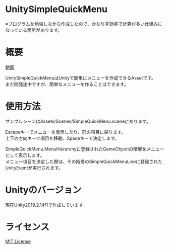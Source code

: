# UnitySimpleQuickMenu
※プログラムを勉強しながら作成したので、かなり非効率で計算が多い仕組みになっている箇所があります。   

# 概要

[動画](https://twitter.com/nidokota/status/1205808967705718784)

UnitySimpleQuickMenuはUnityで簡単にメニューを作成できるAssetです。  
まだ開発途中ですが、簡単なメニューを作ることはできます。

# 使用方法
サンプルシーンはAssets/Scenes/SimpleQuickMenu.sceneにあります。 

Escapeキーでメニューを表示したり、前の項目に戻ります。  
上下の方向キーで項目を移動、Spaceキーで決定します。  

SimpleQuickMenu.MenuHierarchyに登録されたGameObjectの階層をメニューとして表示します。  
メニュー項目を決定した際は、その階層のSimpleQuickMenuLineに登録されたUnityEventが実行されます。  

# Unityのバージョン
現在Unity2019.2.14f1で作成しています。

# ライセンス
[MIT License](https://github.com/NidoKota/UnitySimpleQuickMenu/blob/master/LICENSE)
